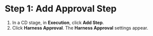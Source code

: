 # Step 1: Add Approval Step

1. In a CD stage, in **Execution**, click **Add Step**.
2. Click **Harness Approval**. The **Harness Approval** settings appear.
